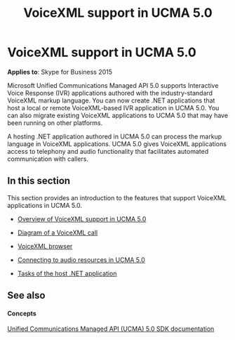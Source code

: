 ﻿---
title: VoiceXML support in UCMA 5.0
TOCTitle: VoiceXML support in UCMA 5.0
ms:assetid: 064392c2-b82a-4d1f-a239-8eabb8fae2c4
ms:mtpsurl: https://msdn.microsoft.com/en-us/library/Dn466119(v=office.16)
ms:contentKeyID: 65240062
ms.date: 07/27/2015
mtps_version: v=office.16
---

# VoiceXML support in UCMA 5.0


**Applies to**: Skype for Business 2015

Microsoft Unified Communications Managed API 5.0 supports Interactive Voice Response (IVR) applications authored with the industry-standard VoiceXML markup language. You can now create .NET applications that host a local or remote VoiceXML-based IVR application in UCMA 5.0. You can also migrate existing VoiceXML applications to UCMA 5.0 that may have been running on other platforms.

A hosting .NET application authored in UCMA 5.0 can process the markup language in VoiceXML applications. UCMA 5.0 gives VoiceXML applications access to telephony and audio functionality that facilitates automated communication with callers.

## In this section

This section provides an introduction to the features that support VoiceXML applications in UCMA 5.0.

  - [Overview of VoiceXML support in UCMA 5.0](overview-of-voicexml-support-in-ucma-5-0.md)

  - [Diagram of a VoiceXML call](diagram-of-a-voicexml-call.md)

  - [VoiceXML browser](voicexml-browser.md)

  - [Connecting to audio resources in UCMA 5.0](connecting-to-audio-resources-in-ucma-5-0.md)

  - [Tasks of the host .NET application](tasks-of-the-host-net-application.md)

## See also

#### Concepts

[Unified Communications Managed API (UCMA) 5.0 SDK documentation](unified-communications-managed-api-ucma-5-0-sdk-documentation.md)

